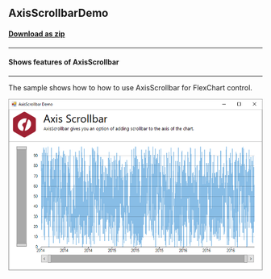 ## AxisScrollbarDemo
#### [Download as zip](https://grapecity.github.io/DownGit/#/home?url=https://github.com/GrapeCity/ComponentOne-WinForms-Samples/tree/master/Next\FlexChart\CS\AxisScrollbarDemo)
____
#### Shows features of AxisScrollbar
____
The sample shows how to how to use AxisScrollbar for FlexChart control.

![screenshot](screenshot.PNG)
